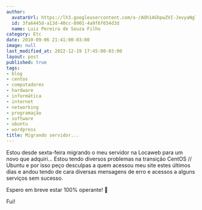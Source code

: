 ```yaml
---
author:
  avatarUrl: https://lh3.googleusercontent.com/a-/AOh14GhpwZVI-JevyaNgTdlrOT6YN20cI6V9Kxtq38Ij8AQ=s100
  id: 3fa6445d-a13d-40cc-8901-4a9f6f654d3d
  name: Luiz Pereira de Souza Filho
category: Etc
date: 2010-09-06 21:41:00-03:00
image: null
last_modified_at: 2022-12-19 17:45:00-03:00
layout: post
published: true
tags:
- blog
- centos
- computadores
- hardware
- informática
- internet
- networking
- programação
- software
- ubuntu
- wordpress
title: Migrando servidor...
---
```


Estou desde sexta-feira migrando o meu servidor na Locaweb para um novo que adquiri... Estou tendo diversos problemas na transição CentOS // Ubuntu e por isso peço desculpas a quem acessou meu site estes últimos dias e andou tendo de cara diversas mensagens de erro e acessos a alguns serviços sem sucesso.

Espero em breve estar 100% operante! 🙂

Fui!

